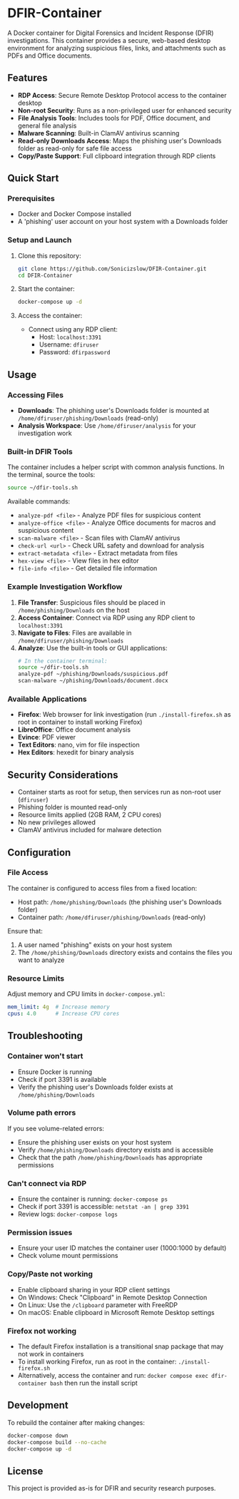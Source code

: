 # DFIR-Container

A Docker container for Digital Forensics and Incident Response (DFIR) investigations. This container provides a secure, web-based desktop environment for analyzing suspicious files, links, and attachments such as PDFs and Office documents.

## Features

- **RDP Access**: Secure Remote Desktop Protocol access to the container desktop
- **Non-root Security**: Runs as a non-privileged user for enhanced security
- **File Analysis Tools**: Includes tools for PDF, Office document, and general file analysis
- **Malware Scanning**: Built-in ClamAV antivirus scanning
- **Read-only Downloads Access**: Maps the phishing user's Downloads folder as read-only for safe file access
- **Copy/Paste Support**: Full clipboard integration through RDP clients

## Quick Start

### Prerequisites

- Docker and Docker Compose installed
- A 'phishing' user account on your host system with a Downloads folder

### Setup and Launch

1. Clone this repository:
   ```bash
   git clone https://github.com/Sonicizslow/DFIR-Container.git
   cd DFIR-Container
   ```

2. Start the container:
   ```bash
   docker-compose up -d
   ```

3. Access the container:
   - Connect using any RDP client:
     - Host: `localhost:3391`
     - Username: `dfiruser`
     - Password: `dfirpassword`

## Usage

### Accessing Files

- **Downloads**: The phishing user's Downloads folder is mounted at `/home/dfiruser/phishing/Downloads` (read-only)
- **Analysis Workspace**: Use `/home/dfiruser/analysis` for your investigation work

### Built-in DFIR Tools

The container includes a helper script with common analysis functions. In the terminal, source the tools:

```bash
source ~/dfir-tools.sh
```

Available commands:

- `analyze-pdf <file>` - Analyze PDF files for suspicious content
- `analyze-office <file>` - Analyze Office documents for macros and suspicious content
- `scan-malware <file>` - Scan files with ClamAV antivirus
- `check-url <url>` - Check URL safety and download for analysis
- `extract-metadata <file>` - Extract metadata from files
- `hex-view <file>` - View files in hex editor
- `file-info <file>` - Get detailed file information

### Example Investigation Workflow

1. **File Transfer**: Suspicious files should be placed in `/home/phishing/Downloads` on the host
2. **Access Container**: Connect via RDP using any RDP client to `localhost:3391`
3. **Navigate to Files**: Files are available in `/home/dfiruser/phishing/Downloads`
4. **Analyze**: Use the built-in tools or GUI applications:
   ```bash
   # In the container terminal:
   source ~/dfir-tools.sh
   analyze-pdf ~/phishing/Downloads/suspicious.pdf
   scan-malware ~/phishing/Downloads/document.docx
   ```

### Available Applications

- **Firefox**: Web browser for link investigation (run `./install-firefox.sh` as root in container to install working Firefox)
- **LibreOffice**: Office document analysis
- **Evince**: PDF viewer
- **Text Editors**: nano, vim for file inspection
- **Hex Editors**: hexedit for binary analysis

## Security Considerations

- Container starts as root for setup, then services run as non-root user (`dfiruser`)  
- Phishing folder is mounted read-only
- Resource limits applied (2GB RAM, 2 CPU cores)
- No new privileges allowed
- ClamAV antivirus included for malware detection

## Configuration

### File Access

The container is configured to access files from a fixed location:
- Host path: `/home/phishing/Downloads` (the phishing user's Downloads folder)
- Container path: `/home/dfiruser/phishing/Downloads` (read-only)

Ensure that:
1. A user named "phishing" exists on your host system
2. The `/home/phishing/Downloads` directory exists and contains the files you want to analyze

### Resource Limits

Adjust memory and CPU limits in `docker-compose.yml`:

```yaml
mem_limit: 4g  # Increase memory
cpus: 4.0      # Increase CPU cores
```

## Troubleshooting

### Container won't start
- Ensure Docker is running
- Check if port 3391 is available
- Verify the phishing user's Downloads folder exists at `/home/phishing/Downloads`

### Volume path errors
If you see volume-related errors:
- Ensure the phishing user exists on your host system
- Verify `/home/phishing/Downloads` directory exists and is accessible
- Check that the path `/home/phishing/Downloads` has appropriate permissions

### Can't connect via RDP
- Ensure the container is running: `docker-compose ps`
- Check if port 3391 is accessible: `netstat -an | grep 3391`
- Review logs: `docker-compose logs`

### Permission issues
- Ensure your user ID matches the container user (1000:1000 by default)
- Check volume mount permissions

### Copy/Paste not working
- Enable clipboard sharing in your RDP client settings
- On Windows: Check "Clipboard" in Remote Desktop Connection
- On Linux: Use the `/clipboard` parameter with FreeRDP
- On macOS: Enable clipboard in Microsoft Remote Desktop settings

### Firefox not working
- The default Firefox installation is a transitional snap package that may not work in containers
- To install working Firefox, run as root in the container: `./install-firefox.sh`
- Alternatively, access the container and run: `docker compose exec dfir-container bash` then run the install script

## Development

To rebuild the container after making changes:

```bash
docker-compose down
docker-compose build --no-cache
docker-compose up -d
```

## License

This project is provided as-is for DFIR and security research purposes.
